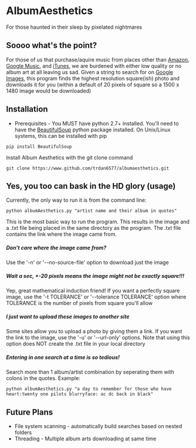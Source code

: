 # AlbumAesthetics
For those haunted in their sleep by pixelated nightmares

## Soooo what's the point?
For those of us that purchase/aquire music from places other than
[Amazon](http://www.amazon.com/MP3-Music-Download/b/ref=nav_shopall_dmusic?ie=UTF8&node=163856011),
[Google Music](https://music.google.com), and [iTunes](http://www.apple.com/itunes/),
we are burdened with either low quality or no album art at all leaving us sad. Given a string
to search for on [Google Images](https://images.google.com), this program finds the highest
resolution square(ish) photo and downloads it for you (within a default of 20 pixels of square 
so a 1500 x 1480 image would be downloaded)

## Installation
* Prerequisites - You MUST have python 2.7+ installed. You'll need to have the
[BeautifulSoup](http://www.crummy.com/software/BeautifulSoup/) python package installed. On Unix/Linux
systems, this can be installed with pip

`pip install BeautifulSoup`

Install Album Aesthetics with the git clone command

`git clone https://www.github.com/trdan6577/albumaesthetics.git`

## Yes, you too can bask in the HD glory (usage)
Currently, the only way to run it is from the command line:

`python albumAesthetics.py "artist name and their album in quotes"`

This is the most basic way to run the program. This results in the image and a .txt file
being placed in the same directory as the program. The .txt file contains the link where the
image came from.

##### Don't care where the image came from?
Use the '-n' or '--no-source-file' option to download just the image

##### Wait a sec, +-20 pixels means the image might not be exactly square!!!
Yep, great mathematical induction friend! If you want a perfectly square image, use the
'-t TOLERANCE' or '--tolerance TOLERANCE' option where TOLERANCE is the number of
pixels from square you'll allow

##### I just want to upload these images to another site
Some sites allow you to upload a photo by giving them a link. If you want the link to the
image, use the '-u' or '--url-only' options. Note that using this option does NOT create
the .txt file in your local directory

##### Entering in one search at a time is so tedious!
Search more than 1 album/artist combination by seperating them with colons in the quotes.
Example:

`python albumAesthetics.py "a day to remember for those who have heart:twenty one pilots blurryface:
ac dc back in black"`

## Future Plans
* File system scanning - automatically build searches based on nested folders
* Threading - Multiple album arts downloading at same time
